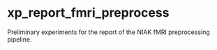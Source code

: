 # xp_report_fmri_preprocess
Preliminary experiments for the report of the NIAK fMRI preprocessing pipeline. 
